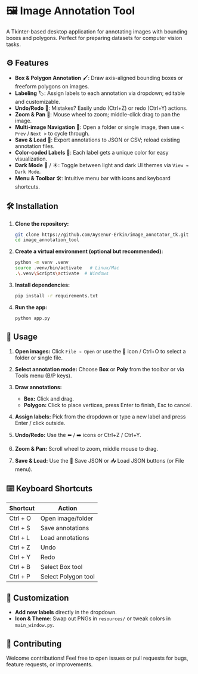# 🖼️ Image Annotation Tool

A Tkinter-based desktop application for annotating images with bounding boxes and polygons. Perfect for preparing datasets for computer vision tasks.

## ⚙️ Features

* **Box & Polygon Annotation** 🖌️: Draw axis-aligned bounding boxes or freeform polygons on images.
* **Labeling** 🏷️: Assign labels to each annotation via dropdown; editable and customizable.
* **Undo/Redo** 🔄: Mistakes? Easily undo (Ctrl+Z) or redo (Ctrl+Y) actions.
* **Zoom & Pan** 🔎: Mouse wheel to zoom; middle-click drag to pan the image.
* **Multi-image Navigation** 📂: Open a folder or single image, then use `< Prev` / `Next >` to cycle through.
* **Save & Load** 💾: Export annotations to JSON or CSV; reload existing annotation files.
* **Color-coded Labels** 🎨: Each label gets a unique color for easy visualization.
* **Dark Mode** 🌙 / ☀️: Toggle between light and dark UI themes via `View → Dark Mode`.
* **Menu & Toolbar** 🛠️: Intuitive menu bar with icons and keyboard shortcuts.

## 🛠️ Installation

1. **Clone the repository:**

   ```bash
   git clone https://github.com/Aysenur-Erkin/image_annotator_tk.git
   cd image_annotation_tool
   ```

2. **Create a virtual environment (optional but recommended):**

   ```bash
   python -m venv .venv
   source .venv/bin/activate   # Linux/Mac
   .\.venv\Scripts\activate  # Windows
   ```

3. **Install dependencies:**

   ```bash
   pip install -r requirements.txt
   ```

4. **Run the app:**

   ```bash
   python app.py
   ```

## 🚀 Usage

1. **Open images:** Click `File → Open` or use the 📂 icon / Ctrl+O to select a folder or single file.
2. **Select annotation mode:** Choose **Box** or **Poly** from the toolbar or via Tools menu (B/P keys).
3. **Draw annotations:**

   * **Box:** Click and drag.
   * **Polygon:** Click to place vertices, press Enter to finish, Esc to cancel.
4. **Assign labels:** Pick from the dropdown or type a new label and press Enter / click outside.
5. **Undo/Redo:** Use the ⬅️ / ➡️ icons or Ctrl+Z / Ctrl+Y.
6. **Zoom & Pan:** Scroll wheel to zoom, middle mouse to drag.
7. **Save & Load:** Use the 💾 Save JSON or 📥 Load JSON buttons (or File menu).

## ⌨️ Keyboard Shortcuts

| Shortcut | Action              |
| -------- | ------------------- |
| Ctrl + O | Open image/folder   |
| Ctrl + S | Save annotations    |
| Ctrl + L | Load annotations    |
| Ctrl + Z | Undo                |
| Ctrl + Y | Redo                |
| Ctrl + B | Select Box tool     |
| Ctrl + P | Select Polygon tool |

## 🎨 Customization

* **Add new labels** directly in the dropdown.
* **Icon & Theme**: Swap out PNGs in `resources/` or tweak colors in `main_window.py`.

## 🤝 Contributing

Welcome contributions! Feel free to open issues or pull requests for bugs, feature requests, or improvements.


